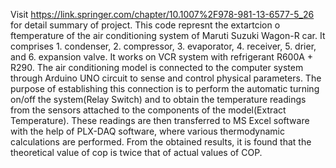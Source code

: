 Visit https://link.springer.com/chapter/10.1007%2F978-981-13-6577-5_26 for detail summary of project.
This code represnt the extartcion o ftemperature of the air conditioning system of Maruti Suzuki Wagon-R car.
It comprises   1. condenser, 
               2. compressor, 
               3. evaporator, 
               4. receiver, 
               5. drier, and 
               6. expansion valve. 
It works on VCR system with refrigerant R600A + R290. 
The air conditioning model is connected to the computer system through Arduino UNO circuit to sense and control physical parameters. 
The purpose of establishing this connection is to perform the automatic turning on/off the system(Relay Switch) and to obtain the temperature readings from the sensors attached to the components of the model(Extract Temperature). 
These readings are then transferred to MS Excel software with the help of PLX-DAQ software, where various thermodynamic calculations are performed. From the obtained results, it is found that the theoretical value of cop is twice that of actual values of COP. 
